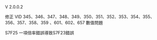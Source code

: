 V 2.0.0.2

修正 VID 345、346、347、348、349、350、351、352、353、354、355、356、357、358、359 、601、602、657 數值問題

S7F25 一項倍率錯誤導致S7F23錯誤

